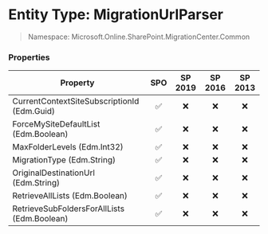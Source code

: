 # Entity Type: MigrationUrlParser

> Namespace: Microsoft.Online.SharePoint.MigrationCenter.Common

### Properties

Property | SPO | SP 2019 | SP 2016 | SP 2013
----------|:---:|:-------:|:-------:|:-------:
CurrentContextSiteSubscriptionId (Edm.Guid) | ✅ | ❌ | ❌ | ❌
ForceMySiteDefaultList (Edm.Boolean) | ✅ | ❌ | ❌ | ❌
MaxFolderLevels (Edm.Int32) | ✅ | ❌ | ❌ | ❌
MigrationType (Edm.String) | ✅ | ❌ | ❌ | ❌
OriginalDestinationUrl (Edm.String) | ✅ | ❌ | ❌ | ❌
RetrieveAllLists (Edm.Boolean) | ✅ | ❌ | ❌ | ❌
RetrieveSubFoldersForAllLists (Edm.Boolean) | ✅ | ❌ | ❌ | ❌